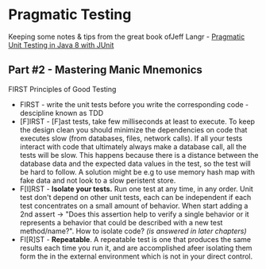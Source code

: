 # Pragmatic Testing

Keeping some notes & tips from the great book ofJeff Langr - [Pragmatic Unit Testing in Java 8 with JUnit](https://pragprog.com/book/utj2/pragmatic-unit-testing-in-java-8-with-junit)

## Part #2 - Mastering Manic Mnemonics


FIRST Principles of Good Testing
  * FIRST - write the unit tests before you write the corresponding code - descipline known as TDD
  * [F]IRST - [F]ast tests, take few milliseconds at least to execute. 
  To keep the design clean you should minimize the dependencies on code that executes slow (from databases, files, network calls). If all your tests interact with code that ultimately always make a database call, all the tests will be slow. This happens because there is a distance between the database data and the expected data values in the test, so the test will be hard to follow. A solution might be e.g to use memory hash map with fake data and not look to a slow peristent store.
  * F[I]RST - **Isolate your tests.** Run one test at any time, in any order. Unit test don't depend on other unit tests, each can be independent if each test concentrates on a small amount of behavior.
When start adding a 2nd assert -> "Does this assertion help to verify a single behavior or it represents a behavior that could be described with a new test method/name?". How to isolate code? _(is answered in later chapters)_
 * FI[R]ST - **Repeatable**. A repeatable test is one that produces the same results each time you run it, and are accomplished afeer isolating them form the in the external environment which is not in your direct control. 
